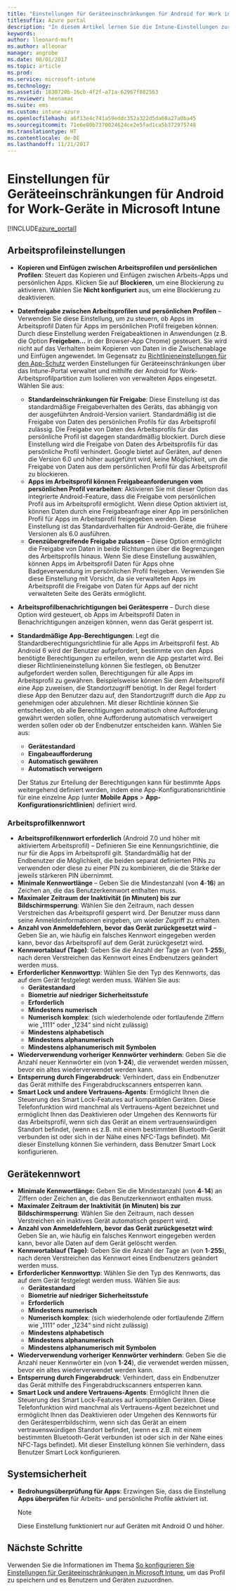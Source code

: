 ```yaml
---
title: "Einstellungen für Geräteeinschränkungen für Android for Work in Intune"
titlesuffix: Azure portal
description: "In diesem Artikel lernen Sie die Intune-Einstellungen zur Steuerung von Geräteeinstellungen und -funktionen auf Android for Work-Geräten kennen."
keywords: 
author: lleonard-msft
ms.author: alleonar
manager: angrobe
ms.date: 08/01/2017
ms.topic: article
ms.prod: 
ms.service: microsoft-intune
ms.technology: 
ms.assetid: 1830720b-16cb-4f2f-a71a-62967f882563
ms.reviewer: heenamac
ms.suite: ems
ms.custom: intune-azure
ms.openlocfilehash: a6f13e4c741a59eddc352a322d5da68a27a0ba45
ms.sourcegitcommit: 71e6e80b7370024624ce2e5fad1ca5b372975748
ms.translationtype: HT
ms.contentlocale: de-DE
ms.lasthandoff: 11/21/2017
---
```

# <a name="android-for-work-device-restriction-settings-in-microsoft-intune"></a>Einstellungen für Geräteeinschränkungen für Android for Work-Geräte in Microsoft Intune

[!INCLUDE[azure_portal](./includes/azure_portal.md)]

## <a name="work-profile-settings"></a>Arbeitsprofileinstellungen
-   **Kopieren und Einfügen zwischen Arbeitsprofilen und persönlichen Profilen**: Steuert das Kopieren und Einfügen zwischen Arbeits-Apps und persönlichen Apps. Klicken Sie auf **Blockieren**, um eine Blockierung zu aktivieren. Wählen Sie **Nicht konfiguriert** aus, um eine Blockierung zu deaktivieren.
- **Datenfreigabe zwischen Arbeitsprofilen und persönlichen Profilen** – Verwenden Sie diese Einstellung, um zu steuern, ob Apps im Arbeitsprofil Daten für Apps im persönlichen Profil freigeben können. Durch diese Einstellung werden Freigabeaktionen in Anwendungen (z.B. die Option **Freigeben...** in der Browser-App Chrome) gesteuert. Sie wird nicht auf das Verhalten beim Kopieren von Daten in die Zwischenablage und Einfügen angewendet. Im Gegensatz zu [Richtlinieneinstellungen für den App-Schutz](https://docs.microsoft.com/intune-classic/deploy-use/protect-app-data-using-mobile-app-management-policies-with-microsoft-intune) werden Einstellungen für Geräteeinschränkungen über das Intune-Portal verwaltet und mithilfe der Android for Work-Arbeitsprofilpartition zum Isolieren von verwalteten Apps eingesetzt. Wählen Sie aus:
    - **Standardeinschränkungen für Freigabe**: Diese Einstellung ist das standardmäßige Freigabeverhalten des Geräts, das abhängig von der ausgeführten Android-Version variiert. Standardmäßig ist die Freigabe von Daten des persönlichen Profils für das Arbeitsprofil zulässig. Die Freigabe von Daten des Arbeitsprofils für das persönliche Profil ist dagegen standardmäßig blockiert. Durch diese Einstellung wird die Freigabe von Daten des Arbeitsprofils für das persönliche Profil verhindert. Google bietet auf Geräten, auf denen die Version 6.0 und höher ausgeführt wird, keine Möglichkeit, um die Freigabe von Daten aus dem persönlichen Profil für das Arbeitsprofil zu blockieren.   
    - **Apps im Arbeitsprofil können Freigabeanforderungen vom persönlichen Profil verarbeiten**: Aktivieren Sie mit dieser Option das integrierte Android-Feature, dass die Freigabe vom persönlichen Profil aus im Arbeitsprofil ermöglicht. Wenn diese Option aktiviert ist, können Daten durch eine Freigabeanfrage einer App im persönlichen Profil für Apps im Arbeitsprofil freigegeben werden. Diese Einstellung ist das Standardverhalten für Android-Geräte, die frühere Versionen als 6.0 ausführen.
    - **Grenzübergreifende Freigabe zulassen** – Diese Option ermöglicht die Freigabe von Daten in beide Richtungen über die Begrenzungen des Arbeitsprofils hinaus. Wenn Sie diese Einstellung auswählen, können Apps im Arbeitsprofil Daten für Apps ohne Badgeverwendung im persönlichen Profil freigeben. Verwenden Sie diese Einstellung mit Vorsicht, da sie verwalteten Apps im Arbeitsprofil die Freigabe von Daten für Apps auf der nicht verwalteten Seite des Geräts ermöglicht.

-   **Arbeitsprofilbenachrichtigungen bei Gerätesperre** – Durch diese Option wird gesteuert, ob Apps im Arbeitsprofil Daten in Benachrichtigungen anzeigen können, wenn das Gerät gesperrt ist.
-   **Standardmäßige App-Berechtigungen**: Legt die Standardberechtigungsrichtlinie für alle Apps im Arbeitsprofil fest. Ab Android 6 wird der Benutzer aufgefordert, bestimmte von den Apps benötigte Berechtigungen zu erteilen, wenn die App gestartet wird. Bei dieser Richtlinieneinstellung können Sie festlegen, ob Benutzer aufgefordert werden sollen, Berechtigungen für alle Apps im Arbeitsprofil zu gewähren. Beispielsweise können Sie dem Arbeitsprofil eine App zuweisen, die Standortzugriff benötigt. In der Regel fordert diese App den Benutzer dazu auf, den Standortzugriff durch die App zu genehmigen oder abzulehnen. Mit dieser Richtlinie können Sie entscheiden, ob alle Berechtigungen automatisch ohne Aufforderung gewährt werden sollen, ohne Aufforderung automatisch verweigert werden sollen oder ob der Endbenutzer entscheiden kann. Wählen Sie aus:
    -   **Gerätestandard**
    -   **Eingabeaufforderung**
    -   **Automatisch gewähren**
    -   **Automatisch verweigern**

    Der Status zur Erteilung der Berechtigungen kann für bestimmte Apps weitergehend definiert werden, indem eine App-Konfigurationsrichtlinie für eine einzelne App (unter **Mobile Apps** > **App-Konfigurationsrichtlinien**) definiert wird.

### <a name="work-profile-password"></a>Arbeitsprofilkennwort
- **Arbeitsprofilkennwort erforderlich** (Android 7.0 und höher mit aktiviertem Arbeitsprofil) – Definieren Sie eine Kennungsrichtlinie, die nur für die Apps im Arbeitsprofil gilt. Standardmäßig hat der Endbenutzer die Möglichkeit, die beiden separat definierten PINs zu verwenden oder diese zu einer PIN zu kombinieren, die die Stärke der jeweils stärkeren PIN übernimmt.
- **Minimale Kennwortlänge** – Geben Sie die Mindestanzahl (von **4**-**16**) an Zeichen an, die das Benutzerkennwort enthalten muss.
- **Maximaler Zeitraum der Inaktivität (in Minuten) bis zur Bildschirmsperrung**: Wählen Sie den Zeitraum, nach dessen Verstreichen das Arbeitsprofil gesperrt wird. Der Benutzer muss dann seine Anmeldeinformationen eingeben, um wieder Zugriff zu erhalten.
- **Anzahl von Anmeldefehlern, bevor das Gerät zurückgesetzt wird** – Geben Sie an, wie häufig ein falsches Kennwort eingegeben werden kann, bevor das Arbeitsprofil auf dem Gerät zurückgesetzt wird.
- **Kennwortablauf (Tage)**: Geben Sie die Anzahl der Tage an (von **1**-**255**), nach deren Verstreichen das Kennwort eines Endbenutzers geändert werden muss.
- **Erforderlicher Kennworttyp**: Wählen Sie den Typ des Kennworts, das auf dem Gerät festgelegt werden muss. Wählen Sie aus:
    - **Gerätestandard**
    - **Biometrie auf niedriger Sicherheitsstufe**
    - **Erforderlich**
    - **Mindestens numerisch**
    - **Numerisch komplex**: (sich wiederholende oder fortlaufende Ziffern wie „1111“ oder „1234“ sind nicht zulässig)
    - **Mindestens alphabetisch**
    - **Mindestens alphanumerisch**
    - **Mindestens alphanumerisch mit Symbolen**
- **Wiederverwendung vorheriger Kennwörter verhindern**: Geben Sie die Anzahl neuer Kennwörter ein (von **1**-**24**), die verwendet werden müssen, bevor ein altes wiederverwendet werden kann.
- **Entsperrung durch Fingerabdruck**: Verhindert, dass ein Endbenutzer das Gerät mithilfe des Fingerabdruckscanners entsperren kann.
- **Smart Lock und andere Vertrauens-Agents**: Ermöglicht Ihnen die Steuerung des Smart Lock-Features auf kompatiblen Geräten. Diese Telefonfunktion wird manchmal als Vertrauens-Agent bezeichnet und ermöglicht Ihnen das Deaktivieren oder Umgehen des Kennworts für das Arbeitsprofil, wenn sich das Gerät an einem vertrauenswürdigen Standort befindet, (wenn es z.B. mit einem bestimmten Bluetooth-Gerät verbunden ist oder sich in der Nähe eines NFC-Tags befindet). Mit dieser Einstellung können Sie verhindern, dass Benutzer Smart Lock konfigurieren.

## <a name="device-password"></a>Gerätekennwort

- **Minimale Kennwortlänge:** Geben Sie die Mindestanzahl (von **4**-**14**) an Ziffern oder Zeichen an, die das Benutzerkennwort enthalten muss.
- **Maximaler Zeitraum der Inaktivität (in Minuten) bis zur Bildschirmsperrung**: Wählen Sie den Zeitraum, nach dessen Verstreichen ein inaktives Gerät automatisch gesperrt wird.
- **Anzahl von Anmeldefehlern, bevor das Gerät zurückgesetzt wird**: Geben Sie an, wie häufig ein falsches Kennwort eingegeben werden kann, bevor alle Daten auf dem Gerät gelöscht werden.
- **Kennwortablauf (Tage)**: Geben Sie die Anzahl der Tage an (von **1**-**255**), nach deren Verstreichen das Kennwort eines Endbenutzers geändert werden muss.
- **Erforderlicher Kennworttyp**: Wählen Sie den Typ des Kennworts, das auf dem Gerät festgelegt werden muss. Wählen Sie aus:
    - **Gerätestandard**
    - **Biometrie auf niedriger Sicherheitsstufe**
    - **Erforderlich**
    - **Mindestens numerisch**
    - **Numerisch komplex**: (sich wiederholende oder fortlaufende Ziffern wie „1111“ oder „1234“ sind nicht zulässig)
    - **Mindestens alphabetisch**
    - **Mindestens alphanumerisch**
    - **Mindestens alphanumerisch mit Symbolen**
- **Wiederverwendung vorheriger Kennwörter verhindern**: Geben Sie die Anzahl neuer Kennwörter ein (von **1**-**24**), die verwendet werden müssen, bevor ein altes wiederverwendet werden kann.
- **Entsperrung durch Fingerabdruck**: Verhindert, dass ein Endbenutzer das Gerät mithilfe des Fingerabdruckscanners entsperren kann.
- **Smart Lock und andere Vertrauens-Agents**: Ermöglicht Ihnen die Steuerung des Smart Lock-Features auf kompatiblen Geräten. Diese Telefonfunktion wird manchmal als Vertrauens-Agent bezeichnet und ermöglicht Ihnen das Deaktivieren oder Umgehen des Kennworts für den Gerätesperrbildschirm, wenn sich das Gerät an einem vertrauenswürdigen Standort befindet, (wenn es z.B. mit einem bestimmten Bluetooth-Gerät verbunden ist oder sich in der Nähe eines NFC-Tags befindet). Mit dieser Einstellung können Sie verhindern, dass Benutzer Smart Lock konfigurieren.

## <a name="system-security"></a>Systemsicherheit

 - **Bedrohungsüberprüfung für Apps**: Erzwingen Sie, dass die Einstellung **Apps überprüfen** für Arbeits- und persönliche Profile aktiviert ist.

   > [!Note]  
   > Diese Einstellung funktioniert nur auf Geräten mit Android O und höher. 

## <a name="next-steps"></a>Nächste Schritte

Verwenden Sie die Informationen im Thema [So konfigurieren Sie Einstellungen für Geräteeinschränkungen in Microsoft Intune](device-restrictions-configure.md), um das Profil zu speichern und es Benutzern und Geräten zuzuordnen.
